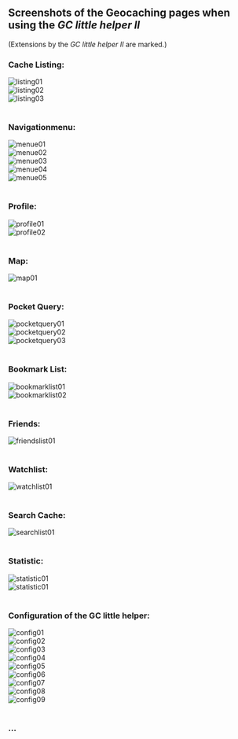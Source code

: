 ## Screenshots of the Geocaching pages when using the *GC little helper II*

(Extensions by the *GC little helper II* are marked.)

### Cache Listing:
<img src="../images/screenshot_listing01.jpg" title="Cache Listing" alt="listing01"><br>
<img src="../images/screenshot_listing02.jpg" title="Cache Listing VIP Lists" alt="listing02"><br>
<img src="../images/screenshot_listing03.jpg" title="Cache Listing Logs" alt="listing03"><br>
<br>

### Navigationmenu:
<img src="../images/screenshot_menue01.jpg" title="Navigationmenu different variants" alt="menue01"><br>
<img src="../images/screenshot_menue02.jpg" title="Navigationmenu different variants" alt="menue02"><br>
<img src="../images/screenshot_menue03.jpg" title="Navigationmenu different variants" alt="menue03"><br>
<img src="../images/screenshot_menue04.jpg" title="Navigationmenu different variants" alt="menue04"><br>
<img src="../images/screenshot_menue05.jpg" title="Navigationmenu different variants" alt="menue05"><br>
<br>

### Profile:
<img src="../images/screenshot_profile01.jpg" title="Profile" alt="profile01"><br>
<img src="../images/screenshot_profile02.jpg" title="Profile VIPs and VUPs" alt="profile02"><br>
<br>

### Map:
<img src="../images/screenshot_map01.jpg" title="Map" alt="map01"><br>
<br>

### Pocket Query:
<img src="../images/screenshot_pocketquery01.jpg" title="Active Pocket Queries (Compact Layout)" alt="pocketquery01"><br>
<img src="../images/screenshot_pocketquery02.jpg" title="Pocket Queries Ready for Download (Compact Layout)" alt="pocketquery02"><br>
<img src="../images/screenshot_pocketquery03.jpg" title="Pocket Query (Compact Layout)" alt="pocketquery03"><br>
<br>

### Bookmark List:
<img src="../images/screenshot_bookmarklist01.jpg" title="Bookmark Lists (Compact Layout)" alt="bookmarklist01"><br>
<img src="../images/screenshot_bookmarklist02.jpg" title="Bookmark List (Compact Layout)" alt="bookmarklist02"><br>
<br>

### Friends:
<img src="../images/screenshot_friendslist01.jpg" title="Friends" alt="friendslist01"><br>
<br>

### Watchlist:
<img src="../images/screenshot_watchlist01.jpg" title="Watchlist" alt="watchlist01"><br>
<br>

### Search Cache:
<img src="../images/screenshot_searchlist01.jpg" title="Search Cache" alt="searchlist01"><br>
<br>

### Statistic:
<img src="../images/screenshot_statistic02.jpg" title="Logs" alt="statistic01"><br>
<img src="../images/screenshot_statistic01.jpg" title="Matrix" alt="statistic01"><br>
<br>

### Configuration of the GC little helper:
<img src="../images/screenshot_config01.jpg" title="Configuration global parameter" alt="config01"><br>
<img src="../images/screenshot_config02.jpg" title="Configuration homezone map" alt="config02"><br>
<img src="../images/screenshot_config03.jpg" title="Configuration Linklist" alt="config03"><br>
<img src="../images/screenshot_config04.jpg" title="Configuration listing" alt="config04"><br>
<img src="../images/screenshot_config05.jpg" title="Configuration listing" alt="config05"><br>
<img src="../images/screenshot_config06.jpg" title="Configuration listing" alt="config06"><br>
<img src="../images/screenshot_config07.jpg" title="Configuration listing" alt="config07"><br>
<img src="../images/screenshot_config08.jpg" title="Configuration listing" alt="config08"><br>
<img src="../images/screenshot_config09.jpg" title="Configuration listing" alt="config09"><br>
<br>

### ...
